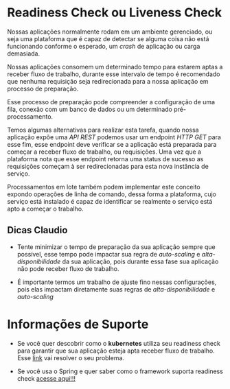 # Readiness Check ou Liveness Check


Nossas aplicações normalmente rodam em um ambiente gerenciado, ou seja uma plataforma que é capaz de detectar se alguma coisa não está
funcionando conforme o esperado, um _crash_ de aplicação ou carga demasiada.

Nossas aplicações consomem um determinado tempo para estarem aptas a receber fluxo de trabalho, durante
esse intervalo de tempo é recomendado que nenhuma requisição seja redirecionada para a nossa
aplicação em processo de preparação.

Esse processo de preparação pode compreender a configuração de uma fila, conexão com um banco
de dados ou um determinado pré-processamento. 

Temos algumas alternativas para realizar esta tarefa, quando nossa aplicação expõe uma _API REST_ podemos usar um
endpoint _HTTP GET_ para esse fim, esse endpoint deve verificar se a aplicação está preparada
para começar a receber fluxo de trabalho, ou requisições. Uma vez que a plataforma nota que esse endpoint
retorna uma status de sucesso as requisições começam à ser redirecionadas para esta nova instância de serviço. 

Processamentos em lote também podem implementar este conceito expondo operações de linha
de comando, dessa forma a plataforma, cujo serviço está instalado é capaz de identificar se realmente
o serviço está apto a começar o trabalho.

## Dicas Claudio

- Tente minimizar o tempo de preparação da sua aplicação sempre que possível, esse tempo pode impactar
sua regra de _auto-scaling_ e _alta-disponibilidade_ da sua aplicação, pois durante essa fase sua aplicação
não pode receber fluxo de trabalho.

- É importante termos um trabalho de ajuste fino nessas configurações, pois elas impactam diretamente
suas regras de _alta-disponibilidade_ e _auto-scaling_ 

# Informações de Suporte

- Se você quer descobrir como o **kubernetes** utiliza seu readiness check para garantir que sua aplicação
esteja apta receber fluxo de trabalho. Esse [link](https://kubernetes.io/docs/tasks/configure-pod-container/configure-liveness-readiness-startup-probes/) vai resolver o seu problema.

- Se você usa o Spring e quer saber como o framework suporta readiness check [acesse aqui!!!](https://spring.io/blog/2020/03/25/liveness-and-readiness-probes-with-spring-boot)